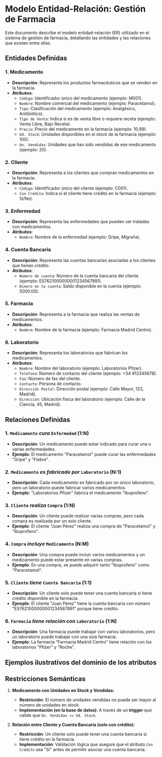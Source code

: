 # Modelo Entidad-Relación: Gestión de Farmacia

Este documento describe el modelo entidad-relación (ER) utilizado en el sistema de gestión de farmacia, detallando las entidades y las relaciones que existen entre ellas. 

## Entidades Definidas

### 1. **Medicamento**
   - **Descripción**: Representa los productos farmacéuticos que se venden en la farmacia.
   - **Atributos**:
     - `Código`: Identificador único del medicamento (ejemplo: M001).
     - `Nombre`: Nombre comercial del medicamento (ejemplo: Paracetamol).
     - `Tipo`: Clasificación del medicamento (ejemplo: Analgésico, Antibiótico).
     - `Tipo de Venta`: Indica si es de venta libre o requiere receta (ejemplo: Venta Libre, Bajo Receta).
     - `Precio`: Precio del medicamento en la farmacia (ejemplo: 10.99).
     - `Ud. Stock`: Unidades disponibles en el stock de la farmacia (ejemplo: 100).
     - `Un. Vendidas`: Unidades que han sido vendidas de ese medicamento (ejemplo: 20).

### 2. **Cliente**
   - **Descripción**: Representa a los clientes que compran medicamentos en la farmacia.
   - **Atributos**:
     - `Código`: Identificador único del cliente (ejemplo: C001).
     - `Con Crédito`: Indica si el cliente tiene crédito en la farmacia (ejemplo: Sí/No).

### 3. **Enfermedad**
   - **Descripción**: Representa las enfermedades que pueden ser tratadas con medicamentos.
   - **Atributos**:
     - `Nombre`: Nombre de la enfermedad (ejemplo: Gripe, Migraña).

### 4. **Cuenta Bancaria**
   - **Descripción**: Representa las cuentas bancarias asociadas a los clientes que tienen crédito.
   - **Atributos**:
     - `Número de cuenta`: Número de la cuenta bancaria del cliente (ejemplo: ES7621000000001234567891).
     - `Dinero en la cuenta`: Saldo disponible en la cuenta (ejemplo: 5000.00).

### 5. **Farmacia**
   - **Descripción**: Representa a la farmacia que realiza las ventas de medicamentos.
   - **Atributos**:
     - `Nombre`: Nombre de la farmacia (ejemplo: Farmacia Madrid Centro).

### 6. **Laboratorio**
   - **Descripción**: Representa los laboratorios que fabrican los medicamentos.
   - **Atributos**:
     - `Nombre`: Nombre del laboratorio (ejemplo: Laboratorios Pfizer).
     - `Teléfono`: Número de contacto del cliente (ejemplo: +34 912345678).
     - `Fax`: Número de fax del cliente.
     - `Contacto`: Persona de contacto.
     - `Dirección Postal`: Dirección postal (ejemplo: Calle Mayor, 123, Madrid).
     - `Dirección`: Ubicación física del laboratorio (ejemplo: Calle de la Ciencia, 45, Madrid).

## Relaciones Definidas

### 1. **`Medicamento` *cura* `Enfermedad` (1:N)**
   - **Descripción**: Un medicamento puede estar indicado para curar una o varias enfermedades.
   - **Ejemplo**: El medicamento "Paracetamol" puede curar las enfermedades "Gripe" y "Fiebre".

### 2. **`Medicamento` *es fabricado por* `Laboratorio` (N:1)**
   - **Descripción**: Cada medicamento es fabricado por un único laboratorio, pero un laboratorio puede fabricar varios medicamentos.
   - **Ejemplo**: "Laboratorios Pfizer" fabrica el medicamento "Ibuprofeno".

### 3. **`Cliente` *realiza* `Compra` (1:N)**
   - **Descripción**: Un cliente puede realizar varias compras, pero cada compra es realizada por un solo cliente.
   - **Ejemplo**: El cliente "Juan Pérez" realiza una compra de "Paracetamol" y "Ibuprofeno".

### 4. **`Compra` *incluye* `Medicamento` (N:M)**
   - **Descripción**: Una compra puede incluir varios medicamentos y un medicamento puede estar presente en varias compras.
   - **Ejemplo**: En una compra, se puede adquirir tanto "Ibuprofeno" como "Paracetamol".

### 5. **`Cliente` *tiene* `Cuenta Bancaria` (1:1)**
   - **Descripción**: Un cliente solo puede tener una cuenta bancaria si tiene crédito disponible en la farmacia.
   - **Ejemplo**: El cliente "Juan Pérez" tiene la cuenta bancaria con número "ES7621000000001234567891" porque tiene crédito.

### 6. **`Farmacia` *tiene relación con* `Laboratorio` (1:N)**
   - **Descripción**: Una farmacia puede trabajar con varios laboratorios, pero un laboratorio puede trabajar con una sola farmacia.
   - **Ejemplo**: La farmacia "Farmacia Madrid Centro" tiene relación con los laboratorios "Pfizer" y "Roche".

## Ejemplos ilustrativos del dominio de los atributos



## Restricciones Semánticas

1. **Medicamento con Unidades en Stock y Vendidas:**
   - **Restricción**: El número de unidades vendidas no puede ser mayor al número de unidades en stock.
   - **Implementación (en la base de datos)**: A través de un **trigger** que valide que `Un. Vendidas <= Ud. Stock`.

2. **Relación entre Cliente y Cuenta Bancaria (solo con crédito):**
   - **Restricción**: Un cliente solo puede tener una cuenta bancaria si tiene crédito en la farmacia.
   - **Implementación**: Validación lógica que asegure que el atributo `Con Crédito` sea "Sí" antes de permitir asociar una cuenta bancaria.


